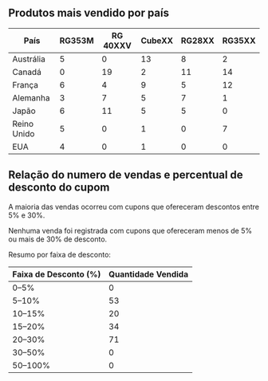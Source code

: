 ## Produtos mais vendido por país

| País        | RG353M | RG 40XXV | CubeXX | RG28XX | RG35XX |
| ----------- | ------ | -------- | ------ | ------ | ------ |
| Austrália   | 5      | 0        | 13     | 8      | 2      |
| Canadá      | 0      | 19       | 2      | 11     | 14     |
| França      | 6      | 4        | 9      | 5      | 12     |
| Alemanha    | 3      | 7        | 5      | 7      | 1      |
| Japão       | 6      | 11       | 5      | 5      | 0      |
| Reino Unido | 5      | 0        | 1      | 0      | 7      |
| EUA         | 4      | 0        | 1      | 0      | 0      |


## Relação do numero de vendas e percentual de desconto do cupom


A maioria das vendas ocorreu com cupons que ofereceram descontos entre 5% e 30%.

Nenhuma venda foi registrada com cupons que ofereceram menos de 5% ou mais de 30% de desconto.

Resumo por faixa de desconto:

| Faixa de Desconto (%) | Quantidade Vendida |
| --------------------- | ------------------ |
| 0–5%                  | 0                  |
| 5–10%                 | 53                 |
| 10–15%                | 20                 |
| 15–20%                | 34                 |
| 20–30%                | 71                 |
| 30–50%                | 0                  |
| 50–100%               | 0                  |

